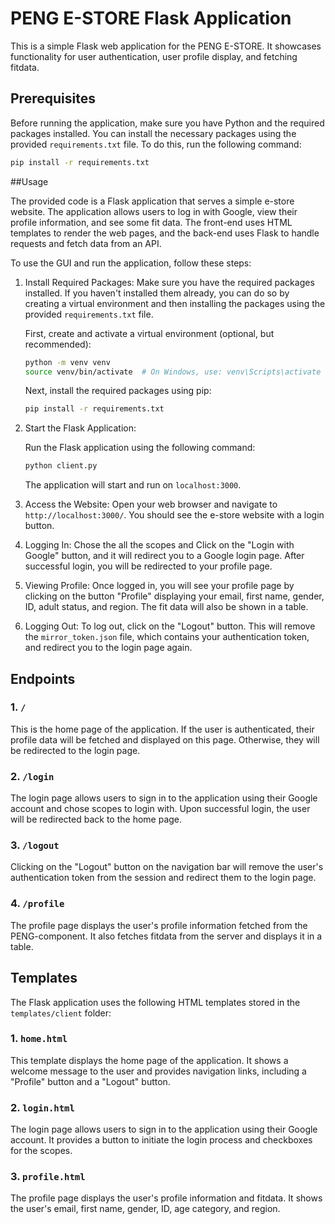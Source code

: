 
# PENG E-STORE Flask Application

This is a simple Flask web application for the PENG E-STORE. It showcases functionality for user authentication, user profile display, and fetching fitdata.

## Prerequisites

Before running the application, make sure you have Python and the required packages installed. You can install the necessary packages using the provided `requirements.txt` file. To do this, run the following command:

```bash
pip install -r requirements.txt
```
##Usage

The provided code is a Flask application that serves a simple e-store website. The application allows users to log in with Google, view their profile information, and see some fit data. The front-end uses HTML templates to render the web pages, and the back-end uses Flask to handle requests and fetch data from an API.

To use the GUI and run the application, follow these steps:

1. Install Required Packages:
   Make sure you have the required packages installed. If you haven't installed them already, you can do so by creating a virtual environment and then installing the packages using the provided `requirements.txt` file.

   First, create and activate a virtual environment (optional, but recommended):
   ```bash
   python -m venv venv
   source venv/bin/activate  # On Windows, use: venv\Scripts\activate
   ```

   Next, install the required packages using pip:
   ```bash
   pip install -r requirements.txt
   ```

2. Start the Flask Application:

   Run the Flask application using the following command:
   ```bash
   python client.py
   ```

   The application will start and run on `localhost:3000`.

3. Access the Website:
   Open your web browser and navigate to `http://localhost:3000/`. You should see the e-store website with a login button.

4. Logging In:
   Chose the all the scopes and Click on the "Login with Google" button, and it will redirect you to a Google login page. After successful login, you will be redirected to your profile page.

5. Viewing Profile:
   Once logged in, you will see your profile page by clicking on the button "Profile" displaying your email, first name, gender, ID, adult status, and region. The fit data will also be shown in a table.

6. Logging Out:
   To log out, click on the "Logout" button. This will remove the `mirror_token.json` file, which contains your authentication token, and redirect you to the login page again.

## Endpoints

### 1. `/`

This is the home page of the application. If the user is authenticated, their profile data will be fetched and displayed on this page. Otherwise, they will be redirected to the login page.

### 2. `/login`

The login page allows users to sign in to the application using their Google account and chose scopes to login with. Upon successful login, the user will be redirected back to the home page.

### 3. `/logout`

Clicking on the "Logout" button on the navigation bar will remove the user's authentication token from the session and redirect them to the login page.

### 4. `/profile`

The profile page displays the user's profile information fetched from the PENG-component. It also fetches fitdata from the server and displays it in a table.

## Templates

The Flask application uses the following HTML templates stored in the `templates/client` folder:

### 1. `home.html`

This template displays the home page of the application. It shows a welcome message to the user and provides navigation links, including a "Profile" button and a "Logout" button.

### 2. `login.html`

The login page allows users to sign in to the application using their Google account. It provides a button to initiate the login process and checkboxes for the scopes.

### 3. `profile.html`

The profile page displays the user's profile information and fitdata. It shows the user's email, first name, gender, ID, age category, and region.

